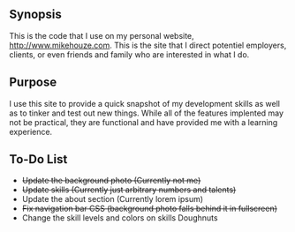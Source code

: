 ## Synopsis

This is the code that I use on my personal website, http://www.mikehouze.com.
This is the site that I direct potentiel employers, clients, or even friends and family who are interested in what I do.

## Purpose

I use this site to provide a quick snapshot of my development skills as well as to tinker and test out new things.  While all of the features implented may not be practical, they are functional and have provided me with a learning experience.

## To-Do List

* ~~Update the background photo (Currently not me)~~
* ~~Update skills (Currently just arbitrary numbers and talents)~~
* Update the about section (Currently lorem ipsum)
* ~~Fix navigation bar CSS (background photo falls behind it in fullscreen)~~
* Change the skill levels and colors on skills Doughnuts
